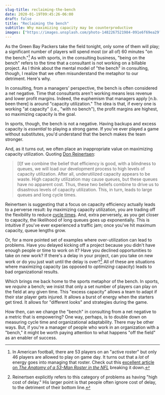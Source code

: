 ```yaml
---
slug-title: reclaiming-the-bench
date: 2020-01-19T09:45:26-06:00
draft: false
title: "Reclaiming the bench"
subtitle: Why maximizing capacity may be counterproductive
images: ["https://images.unsplash.com/photo-1482267521984-091e6f69ea29?ixlib=rb-1.2.1&auto=format&fit=crop&w=1650&q=80"]
---
```


As the Green Bay Packers take the field tonight, only some of them will play; a significant number of players will spend most (or all of) 60 minutes "on the bench."[^1] As with sports, in the consulting business, "being on the bench" refers to the time that a consultant is not working on a billable project. As I think about the mental model of "the bench" in consulting, though, I realize that we often misunderstand the metaphor to our detriment. Here's why.

In consulting, from a managers' perspective, the bench is often considered a net negative. Time that consultants aren't working means less revenue and lower profit margins. Indeed, the euphemism that managers apply [n.b. been there] is around "capacity utilization." The idea is that, if every one is working "at capacity" (i.e., "with no bench"), the profit margins are highest, so maximizing capacity is the goal.

In sports, though, the bench is not a negative. Having backups and excess capacity is *essential* to playing a strong game. If you've ever played a game without substitutes, you'd understand that the bench makes the team stronger.

And, as it turns out, we often place an inappropriate value on maximizing capacity utilization. Quoting [Don Reinertsen](https://www.amazon.com/gp/product/B007TKU0O0/):

> [I]f we combine the belief that efficiency is good, with a blindness to queues, we will load our development process to high levels of capacity utilization. After all, underutilized capacity appears to be waste. High capacity utilization may cause queues, but these queues have no apparent cost. Thus, these two beliefs combine to drive us to disastrous levels of capacity utilization. This, in turn, leads to large queues and long cycle times.

Reinertsen is suggesting that a focus on capacity efficiency actually leads to a perverse result: by maximizing capacity utilization, you are trading off the flexibility to reduce [cycle times](https://esq.io/2020/01/cycle-times/). And, extra perversely, as you get closer to capacity, the likelihood of long queues goes up exponentially. This is intuitive if you've ever experienced a traffic jam; once you've hit maximum capacity, queue lengths grow.

Or, for a more pointed set of examples where over-utilization can lead to problems. Have you delayed kicking off a project because you didn't have enough people or time to work on it? Have you declined opportunities to take on new work? If there's a delay in your project, can you take on new work or do you just wait until the delay is over?[^2] All of these are situations where maximizing capacity (as opposed to *optimizing* capacity) leads to bad organizational results.

Which brings me back home to the sports metaphor of the bench. In sports, we *require* a bench; we insist that only a set number of players can play on the field at any given time. This "excess capacity" allows a team to adapt if their star player gets injured. It allows a burst of energy when the starters get tired. It allows for "different looks" and strategies during the game.

How then, can we change the "bench" in consulting from a net negative to a metric that is empowering? One way, perhaps, is to double down on measuring cycle time and organizational adaptability. There may be other ways. But, if you're a manager of people who work in an organization with a "bench," it might be worth paying attention to what happens "off the field" as an enabler of success.

[^1]: In American football, there are 53 players on an "active roster" but only 46 players are allowed to play on game day. It turns out that a *lot* of energy goes into managing that roster. Check out this [excellent article on *The Anatomy of a 53-Man Roster in the NFL*](https://bleacherreport.com/articles/1640782-the-anatomy-of-a-53-man-roster-in-the-nfl) breaking it down.

[^2]: Reinertsen explicitly refers to this category of problems as having "high cost of delay." His larger point is that people often ignore cost of delay, to the detriment of their bottom line.
